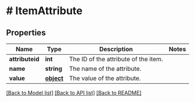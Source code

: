 # # ItemAttribute

## Properties

Name | Type | Description | Notes
------------ | ------------- | ------------- | -------------
**attributeid** | **int** | The ID of the attribute of the item. | 
**name** | **string** | The name of the attribute. | 
**value** | [**object**](.md) | The value of the attribute. | 

[[Back to Model list]](../../README.md#documentation-for-models) [[Back to API list]](../../README.md#documentation-for-api-endpoints) [[Back to README]](../../README.md)


